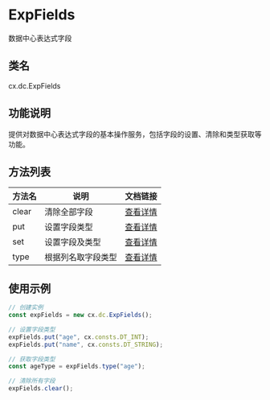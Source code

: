 # ExpFields

数据中心表达式字段

## 类名
cx.dc.ExpFields

## 功能说明
提供对数据中心表达式字段的基本操作服务，包括字段的设置、清除和类型获取等功能。

## 方法列表
| 方法名 | 说明 | 文档链接 |
|--------|------|----------|
| clear | 清除全部字段 | [查看详情](./clear/README.md) |
| put | 设置字段类型 | [查看详情](./put/README.md) |
| set | 设置字段及类型 | [查看详情](./set/README.md) |
| type | 根据列名取字段类型 | [查看详情](./type/README.md) |

## 使用示例
```typescript
// 创建实例
const expFields = new cx.dc.ExpFields();

// 设置字段类型
expFields.put("age", cx.consts.DT_INT);
expFields.put("name", cx.consts.DT_STRING);

// 获取字段类型
const ageType = expFields.type("age");

// 清除所有字段
expFields.clear();